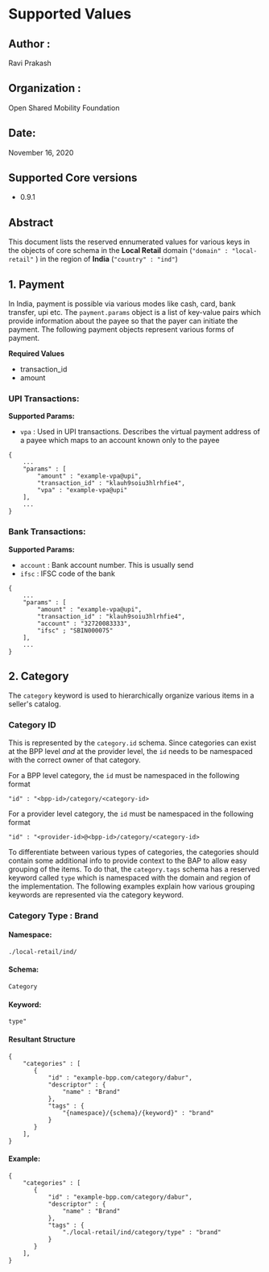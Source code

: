 # Supported Values

## Author : 
Ravi Prakash
## Organization : 
Open Shared Mobility Foundation

## Date:
November 16, 2020

## Supported Core versions
- 0.9.1

## Abstract
This document lists the reserved ennumerated values for various keys in the objects of core schema in the **Local Retail** domain (```"domain" : "local-retail"``` ) in the region of **India** (```"country" : "ind"```)

## 1. Payment

In India, payment is possible via various modes like cash, card, bank transfer, upi etc. The ```payment.params``` object is a list of key-value pairs which provide information about the payee so that the payer can initiate the payment. The following payment objects represent various forms of payment.

**Required Values**

- transaction_id
- amount

### UPI Transactions:

**Supported Params:**

- ```vpa``` : Used in UPI transactions. Describes the virtual payment address of a payee which maps to an account known only to the payee

```
{
    ...
    "params" : [
        "amount" : "example-vpa@upi",
        "transaction_id" : "klauh9soiu3hlrhfie4",
        "vpa" : "example-vpa@upi"
    ],
    ...
}
```

### Bank Transactions: 

**Supported Params:**


- ```account``` : Bank account number. This is usually send
- ```ifsc``` : IFSC code of the bank

```
{
    ...
    "params" : [
        "amount" : "example-vpa@upi",
        "transaction_id" : "klauh9soiu3hlrhfie4",
        "account" : "32720083333",
        "ifsc" ; "SBIN000075"
    ],
    ...
}
```

## 2. Category

The ```category``` keyword is used to hierarchically organize various items in a seller's catalog. 

### Category ID

This is represented by the ```category.id``` schema. Since categories can exist at the BPP level _and_ at the provider level, the ```id``` needs to be namespaced with the correct owner of that category.

For a BPP level category, the ```id``` must be namespaced in the following format
```
"id" : "<bpp-id>/category/<category-id>
```

For a provider level category, the ```id``` must be namespaced in the following format

```
"id" : "<provider-id>@<bpp-id>/category/<category-id>
```

To differentiate between various types of categories, the categories should contain some additional info to provide context to the BAP to allow easy grouping of the items. To do that, the ```category.tags``` schema has a reserved keyword called ```type``` which is namespaced with the domain and region of the implementation. The following examples explain how various grouping keywords are represented via the category keyword.

### Category Type : Brand

#### Namespace:

```
./local-retail/ind/
```
#### Schema:
```
Category
```

#### Keyword:
```
type"
```

#### Resultant Structure
```
{
    "categories" : [
       {
           "id" : "example-bpp.com/category/dabur",
           "descriptor" : {
               "name" : "Brand"
           },
           "tags" : {
               "{namespace}/{schema}/{keyword}" : "brand"
           }
       }
    ],
}
```

#### Example:

```
{
    "categories" : [
       {
           "id" : "example-bpp.com/category/dabur",
           "descriptor" : {
               "name" : "Brand"
           },
           "tags" : {
               "./local-retail/ind/category/type" : "brand"
           }
       }
    ],
}
```
